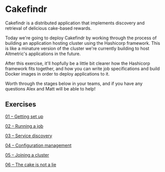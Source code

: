 # Cakefindr

Cakefindr is a distributed application that implements discovery and retrieval of delicious cake-based rewards.

Today we're going to deploy Cakefindr by working through the process of building an application hosting cluster using the Hashicorp framework. This is like a minature version of the cluster we're currently building to host Altmetric's applications in the future.

After this exercise, it'll hopfully be a little bit clearer how the Hashicorp framework fits together, and how you can write job specifications and build Docker images in order to deploy applications to it.

Worth through the stages below in your teams, and if you have any questions Alex and Matt will be able to help!

## Exercises

[01 – Getting set up](./01-getting-set-up.md)

[02 – Running a job](./02-running-a-job.md)

[03 – Service discovery](./03-service-discovery.md)

[04 – Configuration management](./04-configuration-management.md)

[05 – Joining a cluster](./05-joining-a-cluster.md)

[06 – The cake is not a lie](./06-the-cake-is-not-a-lie.md)

